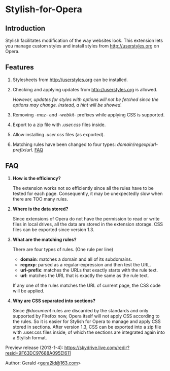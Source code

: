 Stylish-for-Opera
=================
Introduction
-----------------
Stylish facilitates modification of the way websites look. This extension lets you manage custom styles and install styles from <http://userstyles.org> on Opera.

Features
-----------------
1. Stylesheets from <http://userstyles.org> can be installed.
1. Checking and applying updates from <http://userstyles.org> is allowed.

   *However, updates for styles with options will not be fetched since the options may change. Instead, a hint will be showed.*

1. Removing *-moz-* and *-webkit-* prefixes while applying CSS is supported.
1. Export to a zip file with *.user.css* files inside.
1. Allow installing *.user.css* files (as exported).
1. Matching rules have been changed to four types: *domain*/*regexp*/*url-prefix*/*url*. <a href=#faq_match>FAQ</a>

FAQ
-----------------
1. **How is the efficiency?**

   The extension works not so efficiently since all the rules have to be tested for each page. Consequently, it may be unexpectedly slow when there are TOO many rules.

1. <a name=faq_store></a>**Where is the data stored?**

   Since extensions of Opera do not have the permission to read or write files in local drives, all the data are stored in the extension storage. CSS files can be exported since version 1.3.

1. <a name=faq_match></a>**What are the matching rules?**

   There are four types of rules. (One rule per line)
      * **domain**: matches a domain and all of its subdomains.
      * **regexp**: parsed as a regular-expression and then test the URL.
      * **url-prefix**: matches the URLs that exactly starts with the rule text.
      * **url**: matches the URL that is exactly the same as the rule text.

   If any one of the rules matches the URL of current page, the CSS code will be applied.

1. <a name=faq_section></a>**Why are CSS separated into sections?**

   Since *@document* rules are discarded by the standards and only supported by Firefox now, Opera itself will not apply CSS according to the rules. So it is easier for Stylish for Opera to manage and apply CSS stored in sections. After version 1.3, CSS can be exported into a zip file with .user.css files inside, of which the sections are integrated again into a Stylish format.

Preview release (2013-1-4): <https://skydrive.live.com/redir?resid=9F63DC97688A095E!611>

Author: Gerald &lt;<gera2ld@163.com>&gt;
